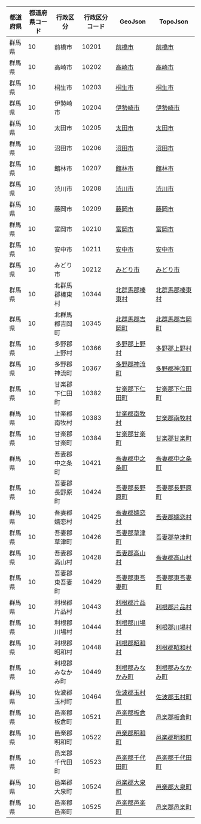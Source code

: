 | 都道府県 | 都道府県コード | 行政区分 | 行政区分コード | GeoJson | TopoJson |
|-----------|--------------|--------- |--------------|------|------|
| 群馬県 | 10 | 前橋市 | 10201 | [前橋市](/geojson/cities/10/10201.json) | [前橋市](/topojson/cities/10/10201.topojson) |
| 群馬県 | 10 | 高崎市 | 10202 | [高崎市](/geojson/cities/10/10202.json) | [高崎市](/topojson/cities/10/10202.topojson) |
| 群馬県 | 10 | 桐生市 | 10203 | [桐生市](/geojson/cities/10/10203.json) | [桐生市](/topojson/cities/10/10203.topojson) |
| 群馬県 | 10 | 伊勢崎市 | 10204 | [伊勢崎市](/geojson/cities/10/10204.json) | [伊勢崎市](/topojson/cities/10/10204.topojson) |
| 群馬県 | 10 | 太田市 | 10205 | [太田市](/geojson/cities/10/10205.json) | [太田市](/topojson/cities/10/10205.topojson) |
| 群馬県 | 10 | 沼田市 | 10206 | [沼田市](/geojson/cities/10/10206.json) | [沼田市](/topojson/cities/10/10206.topojson) |
| 群馬県 | 10 | 館林市 | 10207 | [館林市](/geojson/cities/10/10207.json) | [館林市](/topojson/cities/10/10207.topojson) |
| 群馬県 | 10 | 渋川市 | 10208 | [渋川市](/geojson/cities/10/10208.json) | [渋川市](/topojson/cities/10/10208.topojson) |
| 群馬県 | 10 | 藤岡市 | 10209 | [藤岡市](/geojson/cities/10/10209.json) | [藤岡市](/topojson/cities/10/10209.topojson) |
| 群馬県 | 10 | 富岡市 | 10210 | [富岡市](/geojson/cities/10/10210.json) | [富岡市](/topojson/cities/10/10210.topojson) |
| 群馬県 | 10 | 安中市 | 10211 | [安中市](/geojson/cities/10/10211.json) | [安中市](/topojson/cities/10/10211.topojson) |
| 群馬県 | 10 | みどり市 | 10212 | [みどり市](/geojson/cities/10/10212.json) | [みどり市](/topojson/cities/10/10212.topojson) |
| 群馬県 | 10 | 北群馬郡榛東村 | 10344 | [北群馬郡榛東村](/geojson/cities/10/10344.json) | [北群馬郡榛東村](/topojson/cities/10/10344.topojson) |
| 群馬県 | 10 | 北群馬郡吉岡町 | 10345 | [北群馬郡吉岡町](/geojson/cities/10/10345.json) | [北群馬郡吉岡町](/topojson/cities/10/10345.topojson) |
| 群馬県 | 10 | 多野郡上野村 | 10366 | [多野郡上野村](/geojson/cities/10/10366.json) | [多野郡上野村](/topojson/cities/10/10366.topojson) |
| 群馬県 | 10 | 多野郡神流町 | 10367 | [多野郡神流町](/geojson/cities/10/10367.json) | [多野郡神流町](/topojson/cities/10/10367.topojson) |
| 群馬県 | 10 | 甘楽郡下仁田町 | 10382 | [甘楽郡下仁田町](/geojson/cities/10/10382.json) | [甘楽郡下仁田町](/topojson/cities/10/10382.topojson) |
| 群馬県 | 10 | 甘楽郡南牧村 | 10383 | [甘楽郡南牧村](/geojson/cities/10/10383.json) | [甘楽郡南牧村](/topojson/cities/10/10383.topojson) |
| 群馬県 | 10 | 甘楽郡甘楽町 | 10384 | [甘楽郡甘楽町](/geojson/cities/10/10384.json) | [甘楽郡甘楽町](/topojson/cities/10/10384.topojson) |
| 群馬県 | 10 | 吾妻郡中之条町 | 10421 | [吾妻郡中之条町](/geojson/cities/10/10421.json) | [吾妻郡中之条町](/topojson/cities/10/10421.topojson) |
| 群馬県 | 10 | 吾妻郡長野原町 | 10424 | [吾妻郡長野原町](/geojson/cities/10/10424.json) | [吾妻郡長野原町](/topojson/cities/10/10424.topojson) |
| 群馬県 | 10 | 吾妻郡嬬恋村 | 10425 | [吾妻郡嬬恋村](/geojson/cities/10/10425.json) | [吾妻郡嬬恋村](/topojson/cities/10/10425.topojson) |
| 群馬県 | 10 | 吾妻郡草津町 | 10426 | [吾妻郡草津町](/geojson/cities/10/10426.json) | [吾妻郡草津町](/topojson/cities/10/10426.topojson) |
| 群馬県 | 10 | 吾妻郡高山村 | 10428 | [吾妻郡高山村](/geojson/cities/10/10428.json) | [吾妻郡高山村](/topojson/cities/10/10428.topojson) |
| 群馬県 | 10 | 吾妻郡東吾妻町 | 10429 | [吾妻郡東吾妻町](/geojson/cities/10/10429.json) | [吾妻郡東吾妻町](/topojson/cities/10/10429.topojson) |
| 群馬県 | 10 | 利根郡片品村 | 10443 | [利根郡片品村](/geojson/cities/10/10443.json) | [利根郡片品村](/topojson/cities/10/10443.topojson) |
| 群馬県 | 10 | 利根郡川場村 | 10444 | [利根郡川場村](/geojson/cities/10/10444.json) | [利根郡川場村](/topojson/cities/10/10444.topojson) |
| 群馬県 | 10 | 利根郡昭和村 | 10448 | [利根郡昭和村](/geojson/cities/10/10448.json) | [利根郡昭和村](/topojson/cities/10/10448.topojson) |
| 群馬県 | 10 | 利根郡みなかみ町 | 10449 | [利根郡みなかみ町](/geojson/cities/10/10449.json) | [利根郡みなかみ町](/topojson/cities/10/10449.topojson) |
| 群馬県 | 10 | 佐波郡玉村町 | 10464 | [佐波郡玉村町](/geojson/cities/10/10464.json) | [佐波郡玉村町](/topojson/cities/10/10464.topojson) |
| 群馬県 | 10 | 邑楽郡板倉町 | 10521 | [邑楽郡板倉町](/geojson/cities/10/10521.json) | [邑楽郡板倉町](/topojson/cities/10/10521.topojson) |
| 群馬県 | 10 | 邑楽郡明和町 | 10522 | [邑楽郡明和町](/geojson/cities/10/10522.json) | [邑楽郡明和町](/topojson/cities/10/10522.topojson) |
| 群馬県 | 10 | 邑楽郡千代田町 | 10523 | [邑楽郡千代田町](/geojson/cities/10/10523.json) | [邑楽郡千代田町](/topojson/cities/10/10523.topojson) |
| 群馬県 | 10 | 邑楽郡大泉町 | 10524 | [邑楽郡大泉町](/geojson/cities/10/10524.json) | [邑楽郡大泉町](/topojson/cities/10/10524.topojson) |
| 群馬県 | 10 | 邑楽郡邑楽町 | 10525 | [邑楽郡邑楽町](/geojson/cities/10/10525.json) | [邑楽郡邑楽町](/topojson/cities/10/10525.topojson) |
